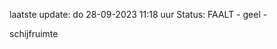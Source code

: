 laatste update: 
do 28-09-2023 11:18   uur 
Status: FAALT - geel - 
<div class="service Y">schijfruimte</div>